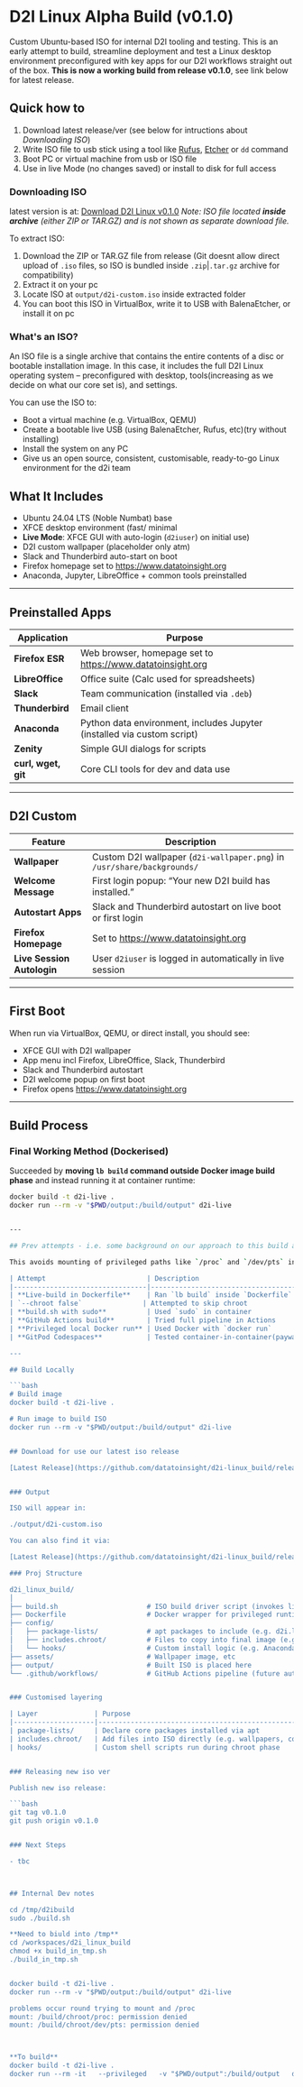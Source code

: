 # D2I Linux Alpha Build (v0.1.0)

Custom Ubuntu-based ISO for internal D2I tooling and testing. This is an early attempt to build, streamline deployment and test a Linux desktop environment preconfigured with key apps for our D2I workflows straight out of the box. 
**This is now a working build from release v0.1.0**, see link below for latest release. 



## Quick how to

1. Download latest release/ver (see below for intructions about *Downloading ISO*)
2. Write ISO file to usb stick using a tool like [Rufus](https://rufus.ie), [Etcher](https://www.balena.io/etcher/) or `dd` command
3. Boot PC or virtual machine from usb or ISO file
4. Use in live Mode (no changes saved) or install to disk for full access

### Downloading ISO

latest version is at: [Download D2I Linux v0.1.0](https://github.com/data-to-insight/d2i_linux_build/releases/tag/v0.1.0)
*Note: ISO file located **inside archive** (either ZIP or TAR.GZ) and is not shown as separate download file.*

To extract ISO:

1. Download the ZIP or TAR.GZ file from release (Git doesnt allow direct upload of `.iso` files, so ISO is bundled inside `.zip`|`.tar.gz` archive for compatibility)
2. Extract it on your pc
3. Locate ISO at `output/d2i-custom.iso` inside extracted folder
4. You can boot this ISO in VirtualBox, write it to USB with BalenaEtcher, or install it on pc

### What's an ISO?

An ISO file is a single archive that contains the entire contents of a disc or bootable installation image. In this case, it includes the full D2I Linux operating system – preconfigured with desktop, tools(increasing as we decide on what our core set is), and settings.

You can use the ISO to:

- Boot a virtual machine (e.g. VirtualBox, QEMU)
- Create a bootable live USB (using BalenaEtcher, Rufus, etc)(try without installing)
- Install the system on any PC 
- Give us an open source, consistent, customisable, ready-to-go Linux environment for the d2i team



## What It Includes

- Ubuntu 24.04 LTS (Noble Numbat) base
- XFCE desktop environment (fast/ minimal 
- **Live Mode**: XFCE GUI with auto-login (`d2iuser`) on initial use)
- D2I custom wallpaper (placeholder only atm)
- Slack and Thunderbird auto-start on boot
- Firefox homepage set to https://www.datatoinsight.org
- Anaconda, Jupyter, LibreOffice + common tools preinstalled


---

## Preinstalled Apps

| Application     | Purpose                                                                 |
|-----------------|--------------------------------------------------------------------------|
| **Firefox ESR** | Web browser, homepage set to https://www.datatoinsight.org              |
| **LibreOffice** | Office suite (Calc used for spreadsheets)                               |
| **Slack**       | Team communication (installed via `.deb`)                               |
| **Thunderbird** | Email client                                                            |
| **Anaconda**    | Python data environment, includes Jupyter (installed via custom script) |
| **Zenity**      | Simple GUI dialogs for scripts                                           |
| **curl, wget, git** | Core CLI tools for dev and data use                                 |

---

## D2I Custom

| Feature                     | Description                                                                 |
|-----------------------------|-----------------------------------------------------------------------------|
| **Wallpaper**              | Custom D2I wallpaper (`d2i-wallpaper.png`) in `/usr/share/backgrounds/`     |
| **Welcome Message**        | First login popup: “Your new D2I build has installed.”                      |
| **Autostart Apps**         | Slack and Thunderbird autostart on live boot or first login                 |
| **Firefox Homepage**       | Set to https://www.datatoinsight.org                                       |
| **Live Session Autologin** | User `d2iuser` is logged in automatically in live session                |

---

## First Boot

When run via VirtualBox, QEMU, or direct install, you should see:

- XFCE GUI with D2I wallpaper
- App menu incl Firefox, LibreOffice, Slack, Thunderbird
- Slack and Thunderbird autostart
- D2I welcome popup on first boot
- Firefox opens https://www.datatoinsight.org


---

## Build Process

### Final Working Method (Dockerised)

Succeeded by **moving `lb build` command outside Docker image build phase** and instead running it at container runtime:

```bash
docker build -t d2i-live .
docker run --rm -v "$PWD/output:/build/output" d2i-live


---

## Prev attempts - i.e. some background on our approach to this build and why (and Why Failed)

This avoids mounting of privileged paths like `/proc` and `/dev/pts` inside Dockerfile, which seemed to fail repeatedly in (any)unprivileged environments like GitHub Codespaces and GitPod (admitedly on this one i did't use the paid account).

| Attempt                         | Description                                 | Status | Problem                                                                 |
|---------------------------------|---------------------------------------------|--------|-------------------------------------------------------------------------|
| **Live-build in Dockerfile**    | Ran `lb build` inside `Dockerfile`          | ❌     | Failed to mount `/proc`, `/dev/pts` during `chroot` stage              |
| `--chroot false`               | Attempted to skip chroot                    | ❌     | Not respected by all live-build hooks, still attempted to mount        |
| **build.sh with sudo**          | Used `sudo` in container                    | ❌     | `sudo: command not found` (Docker build runs as root already)          |
| **GitHub Actions build**        | Tried full pipeline in Actions              | ❌     | Same mount errors, GitHub runners do not support `--privileged` builds |
| **Privileged local Docker run** | Used Docker with `docker run`              | ✅     | Worked, allowed mounts during runtime                                  |
| **GitPod Codespaces**           | Tested container-in-container(paywall)               | ❌     | Still hit `/proc` and `/dev/pts` restrictions due to nesting           |

---

## Build Locally

```bash
# Build image
docker build -t d2i-live .

# Run image to build ISO
docker run --rm -v "$PWD/output:/build/output" d2i-live


## Download for use our latest iso release

[Latest Release](https://github.com/datatoinsight/d2i-linux_build/releases/latest)


### Output

ISO will appear in:

./output/d2i-custom.iso

You can also find it via:

[Latest Release](https://github.com/datatoinsight/d2i-linux_build/releases/latest)

### Proj Structure

d2i_linux_build/
│
├── build.sh                      # ISO build driver script (invokes live-build)
├── Dockerfile                    # Docker wrapper for privileged runtime
├── config/
│   ├── package-lists/            # apt packages to include (e.g. d2i.list.chroot)
│   ├── includes.chroot/          # Files to copy into final image (e.g. wallpaper)
│   └── hooks/                    # Custom install logic (e.g. Anaconda installer)
├── assets/                       # Wallpaper image, etc
├── output/                       # Built ISO is placed here
└── .github/workflows/            # GitHub Actions pipeline (future automation)


### Customised layering

| Layer              | Purpose                                                 |
|--------------------|---------------------------------------------------------|
| package-lists/     | Declare core packages installed via apt           |
| includes.chroot/   | Add files into ISO directly (e.g. wallpapers, configs) |
| hooks/             | Custom shell scripts run during chroot phase   |


### Releasing new iso ver

Publish new iso release:

```bash
git tag v0.1.0
git push origin v0.1.0


### Next Steps

- tbc



## Internal Dev notes

cd /tmp/d2ibuild
sudo ./build.sh

**Need to biuld into /tmp**
cd /workspaces/d2i_linux_build
chmod +x build_in_tmp.sh
./build_in_tmp.sh


docker build -t d2i-live .
docker run --rm -v "$PWD/output:/build/output" d2i-live

problems occur round trying to mount and /proc
mount: /build/chroot/proc: permission denied
mount: /build/chroot/dev/pts: permission denied



**To build**
docker build -t d2i-live .
docker run --rm -it   --privileged   -v "$PWD/output":/build/output   d2i-live   bash -c "./build.sh && lb build && mv live-image-amd64.hybrid.iso output/d2i-custom.iso"
